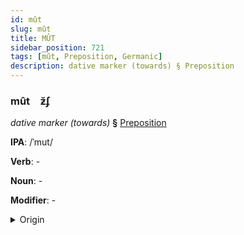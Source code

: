 ```yaml
---
id: mût
slug: mût
title: MÛT
sidebar_position: 721
tags: [mût, Preposition, Germanic]
description: dative marker (towards) § Preposition
---
```


### mût&emsp;<span kind="abugida">ƶ̆ʄ</span>

*dative marker (towards)* **§** [Preposition](../../tags/Preposition)

**IPA**: /ˈmut/

**Verb**: -

**Noun**: -

**Modifier**: -

<details>
    <summary>Origin</summary>
    Swedish mot /muːt/<br/>
    <em>Germanic Language Family</em>
</details>